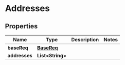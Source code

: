 
# Addresses

## Properties
Name | Type | Description | Notes
------------ | ------------- | ------------- | -------------
**baseReq** | [**BaseReq**](BaseReq.md) |  | 
**addresses** | **List&lt;String&gt;** |  | 



